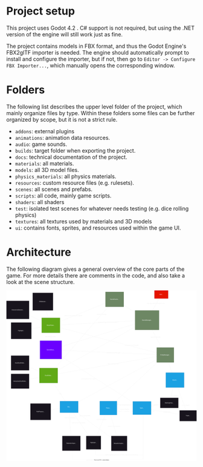# Project setup

This project uses Godot 4.2 . C# support is not required, but using the .NET version of the engine will still work just as fine.

The project contains models in FBX format, and thus the Godot Engine's FBX2glTF importer is needed.
The engine should automatically prompt to install and configure the importer, but if not, then go to `Editor -> Configure FBX Importer...`, which manually opens the corresponding  window.

# Folders

The following list describes the upper level folder of the project, which mainly organize files by type. Within these folders some files can be further organized by scope, but it is not a strict rule.
- `addons`: external plugins
- `animations`: animation data resources.
- `audio`: game sounds.
- `builds`: target folder when exporting the project.
- `docs`: technical documentation of the project.
- `materials`: all materials.
- `models`: all 3D model files.
- `physics_materials`: all physics materials.
- `resources`: custom resource files (e.g. rulesets).
- `scenes`: all scenes and prefabs.
- `scripts`: all code, mainly game scripts.
- `shaders`: all shaders
- `test`: isolated test scenes for whatever needs testing (e.g. dice rolling physics)
- `textures`: all textures used by materials and 3D models
- `ui`: contains fonts, sprites, and resources used within the game UI.

# Architecture

The following diagram gives a general overview of the core parts of the game. For more details there are comments in the code, and also take a look at the scene structure.


![](images/game_ur_core_diagram.svg)
